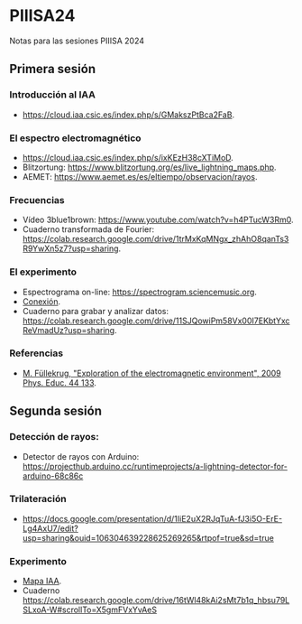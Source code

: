 # PIIISA24
Notas para las sesiones PIIISA 2024
## Primera sesión
### Introducción al IAA
- <https://cloud.iaa.csic.es/index.php/s/GMakszPtBca2FaB>.
### El espectro electromagnético
- <https://cloud.iaa.csic.es/index.php/s/ixKEzH38cXTiMoD>.
- Blitzortung: <https://www.blitzortung.org/es/live_lightning_maps.php>.
- AEMET: <https://www.aemet.es/es/eltiempo/observacion/rayos>.
### Frecuencias
- Vídeo 3blue1brown: <https://www.youtube.com/watch?v=h4PTucW3Rm0>.
- Cuaderno transformada de Fourier: <https://colab.research.google.com/drive/1trMxKqMNgx_zhAhO8qanTs3R9YwXn5z7?usp=sharing>.	
### El experimento 
- Espectrograma on-line: <https://spectrogram.sciencemusic.org>.
- [Conexión](conexion.png).
- Cuaderno para grabar y analizar datos: <https://colab.research.google.com/drive/11SJQowiPm58Vx00I7EKbtYxcReVmadUz?usp=sharing>.
### Referencias
- [M. Füllekrug, "Exploration of the electromagnetic environment", 2009 Phys. Educ. 44 133](https://cloud.iaa.csic.es/index.php/s/BYmeAYTbrfBBAZx).

## Segunda sesión
### Detección de rayos:
- Detector de rayos con Arduino: <https://projecthub.arduino.cc/runtimeprojects/a-lightning-detector-for-arduino-68c86c>

### Trilateración
- <https://docs.google.com/presentation/d/1IiE2uX2RJqTuA-fJ3i5O-ErE-Lg4AxU7/edit?usp=sharing&ouid=106304639228625269265&rtpof=true&sd=true>
### Experimento
- [Mapa IAA](Mapa_IAA_ub.pdf).
- Cuaderno <https://colab.research.google.com/drive/16tWl48kAi2sMt7b1q_hbsu79LSLxoA-W#scrollTo=X5gmFVxYvAeS>

